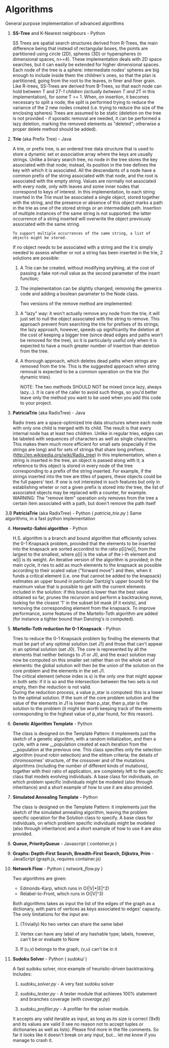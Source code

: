 Algorithms
==========

General purpose implementation of advanced algorithms

1.	**SS-Tree** and K-Nearest neighbours		-	Python

	SS Trees are spatial search structures derived from R-Trees, the main difference being that instead of rectangular boxes, the points are partitioned using circle (2D), spheres (3D) or hyperspheres (n dimensional spaces, n>=4).
	These implementation deals with 2D space searches, but it can easily be extended for higher dimensional spaces.
	Each node of the tree is a sphere: intermediate nodes' spheres are big enough to include inside them the children's ones, so that the plan is partitioned, going from the root to the leaves, in finer and finer grain.
	Like R-trees, SS-Trees are derived from B-Trees, so that each node can hold between T and 2*T-1 children (actually between T and 2*T in this implementation), for some T >= 1.
	When, on insertion, it becomes necessary to split a node, the split is performed trying to reduce the variance of the 2 new nodes created (i.e. trying to reduce the size of the enclosing spheres)
	Trees are assumed to be static (deletion on the tree is not provided - if sporadic removal are needed, it can be performed a lazy deletion, marking the removed elements as "deleted"; otherwise a proper delete method should be added).

2.	**Trie** (aka Prefix Tree)	-	Java 

	A trie, or prefix tree, is an ordered tree data structure that is used to store a dynamic set or associative array where the keys are usually strings. Unlike a binary search tree, no node in the tree stores the key associated with that node; instead, its position in the tree defines the key with which it is associated. All the descendants of a node have a common prefix of the string associated with that node, and the root is associated with the empty string. Values are normally not associated with every node, only with leaves and some inner nodes that correspond to keys of interest.
	In this implementation, to each string inserted in the Trie must be associated a single object, stored together with the string, and the presence or absence of this object marks a path in the trie as one of the stored strings or an intermediate path.
	Insertion of multiple instances of the same string is not supported: the latter occurrence of a string inserted will overwrite the object previously associated with the same string.	
	
		To support multiple occurrences of the same string, a list of objects might be stored.
        
	If no object needs to be associated with a string and the it is simply needed to assess whether or not a string has been inserted in the trie, 2 solutions are possible:
    
	1)	A Trie<Boolean> can be created, without modifying anything, at the cost of passing a fake not-null value as the second parameter of the insert function;
    
	2)	The implementation can be slightly changed, removing the generics code and adding a boolean parameter to the Node class.	
	
		Two versions of the remove method are implemented:
        
	1) 	A "lazy" way: it won't actually remove any node from the trie, it will just set to null the object associated with the string to remove.
		This approach prevent from searching the trie for prefixes of its strings; the lazy approach, however, speeds up significantly the deletion at the cost of keeping a bigger tree (since dead edges and paths won't be removed for the tree), so it is particularly useful only when it is expected to have a much greater number of insertion than deletion from the tree.
        
	2) 	A thorough approach, which deletes dead paths when strings are removed from the trie. This is the suggested approach when string removal is expected to be a common operation on the trie (for dynamic tries).
	
		NOTE:	The two methods SHOULD NOT be mixed (once lazy, always lazy...). It is care of the caller to avoid such things, so you'd better leave only the method you want to be used when you add this code to your project.
	
3. 	**PatriciaTrie** (aka RadixTree)	-	Java

	Radix trees are a space-optimized trie data structures where each node with only one child is merged with its child. The result is that every internal node has at least two children. Unlike in regular tries, edges can be labeled with sequences of characters as well as single characters. This makes them much more efficient for small sets (especially if the strings are long) and for sets of strings that share long prefixes.
	(http://en.wikipedia.org/wiki/Radix_tree)
	In this implementation, when a string is inserted in the tree, an object is passed along with it; a reference to this object is stored in every node of the tree corresponding to a prefix of the string inserted.
	For example, if the strings inserted into the tree are titles of papers, these objects could be the full papers' text.
	If one is not interested in such features but only in establishing wheter or not a given prefix is stored into the tree, the list of associated objects may be replaced with a counter, for example.
	WARNING: The "remove item" operation only removes from the tree a certain item associated with a path, but doen't remove the path itself

3.B **PatriciaTrie** (aka RadixTree)	- Python ( *patricia_trie.py* )
	Same algorithms, in a fast python implementation
	
4.	**Horowitz-Sahni algorithm**	-	Python

	H.S. algorithm is a branch and bound algorithm that efficiently solves the 0-1 Knapsack problem, provided that the elements to be inserted into the knapsack are sorted accordind to the ratio p[i]/w[i], from the largest to the smallest, where p[i] is the value of the i-th element and w[i] is its weight.
	An iterative version of the algorithm is provided; in the main cycle, it ries to add as much elements to the knapsack as possible according to their scaled value ("forward move") and then, when it funds a critical element (i.e. one that cannot be added to the knapsack) estimates an upper bound in particular Dantzig's upper bound) for the maximum value that is possible to get with the current elements included in the solution: if this bound is lower than the best value obtained so far, prunes the recursion and perform a backtracking move, looking for the closest '1' in the subset bit mask (if it exists), and removing the corresponding element from the knapsack. 
    To improve performance, some features of the Martello-Toth algorithm are 
    added (for instance a tighter bound than Danzing's is computed).

5. 	**Martello-Toth reduction for 0-1 Knapsack** 	-	Python

	Tries to reduce the 0-1 Knapsack problem by finding the elements that must be part of any optimal solution (set J1) and those that can't appear in an optimal solution (set J0). The core is represented by all the elements that neither belongs to J1 or J0, and the exact solution may now be computed on this smaller set rather than on the whole set of elements: the global solution will then be the union of the solution on the core problem and the elements in the set J1.    
    The critical element (whose index is s) is the only one that might appear in both sets: if it is so and the intersection between the two sets is not empty, then the reduction is not valid.    
    During the reduction process, a value p_star is computed: this is a lower to the optimal solution. If the sum of the core problem solution and the value of the elements in J1 is lower than p_star, then p_star is the solution to the problem (it might be worth keeping track of the elements corresponding to the highest value of p_star found, for this reason).

6.	**Genetic Algorithm Template**	-	Python

    The class is designed on the Template Pattern: it implements just the sketch of a genetic algorithm, with a random initialization, and then a cycle, with a new __population created at each iteration from the __population at the previous one.
    This class specifies only the selection algorithm (round robin selection) and the elitism criteria; the details of chromosomes' structure, of the  crossover and of the mutations algorithms (including the number of different kinds of mutations), together with their ratio of application, are completely left to the specific class that models evolving individuals.
	A base class for individuals, on which problem specific individuals might be modeled (also through inheritance) and a short example of how to use it are also provided.

7.	**Simulated Annealing Template**	-	Python

	The class is designed on the Template Pattern: it implements just the sketch of the simulated annealing algorithm, leaving the problem specific operation for the Solution class to specify.
	A base class for individuals, on which problem specific individuals might be modeled (also through inheritance) and a short example of how to use it are also provided.

8.	**Queue, PriorityQueue**	-	Javascript	( *container.js* )
	
9.	**Graphs:	Depth-First Search, Breadth-First Search, Dijkstra, Prim**	-	JavaScript	(graph.js, requires container.js)

10. **Network Flow** - Python ( *network_flow.py* )

	Two algorithms are given:
	* Edmonds-Karp, which runs in O(|V|*|E|^2)
	* Relabel-to-Front, which runs in O(|V|^3)
	
	Both algorithms takes as input the list of the edges of the graph as a dictionary, with pairs of vertices as keys associated to edges' capacity.
    The only limitations for the input are:
    
	1) (Trivially) No two vertex can share the same label
    
	2) Vertex can have any label of any hashable type; labels, however, can't be or evaluate to None
    
	3) If (u,v) belongs to the graph, (v,u) can't be in it
	
11. **Sudoku Solver** - Python ( *sudoku/* )
        
    A fast sudoku solver, nice example of heuristic-driven backtracking.
    Includes:
    
    1) *sudoku_solver.py* - A very fast sudoku solver 
    
    2) *sudoku_tester.py* - A tester module that achieves 100% statement and branches coverage (with *coverage.py*)
    
    3) *sudoku_profiler.py* - A profiler for the solver module.

    It accepts any valid iterable as input, as long as its size is correct (9x9) and its values are valid (I see no reason not to accept tuples or dictionaries as well as lists).
    Please find more in the file comments.
    So far it looks like it doesn't break on any input, but... let me know if you manage to crash it.
	